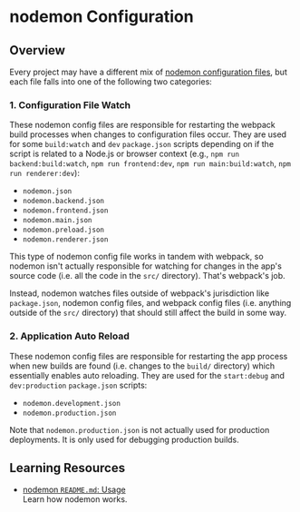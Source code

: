 # nodemon Configuration

## Overview

Every project may have a different mix of [nodemon configuration files](https://github.com/remy/nodemon?tab=readme-ov-file#config-files), but each file falls into one of the following two categories:

### 1. Configuration File Watch

These nodemon config files are responsible for restarting the webpack build processes when changes to configuration files occur. They are used for some `build:watch` and `dev` `package.json` scripts depending on if the script is related to a Node.js or browser context (e.g., `npm run backend:build:watch`, `npm run frontend:dev`, `npm run main:build:watch`, `npm run renderer:dev`):

-   `nodemon.json`
-   `nodemon.backend.json`
-   `nodemon.frontend.json`
-   `nodemon.main.json`
-   `nodemon.preload.json`
-   `nodemon.renderer.json`

This type of nodemon config file works in tandem with webpack, so nodemon isn't actually responsible for watching for changes in the app's source code (i.e. all the code in the `src/` directory). That's webpack's job.

Instead, nodemon watches files outside of webpack's jurisdiction like `package.json`, nodemon config files, and webpack config files (i.e. anything outside of the `src/` directory) that should still affect the build in some way.

### 2. Application Auto Reload

These nodemon config files are responsible for restarting the app process when new builds are found (i.e. changes to the `build/` directory) which essentially enables auto reloading. They are used for the `start:debug` and `dev:production` `package.json` scripts:

-   `nodemon.development.json`
-   `nodemon.production.json`

Note that `nodemon.production.json` is not actually used for production deployments. It is only used for debugging production builds.

## Learning Resources

-   [nodemon `README.md`: Usage](https://github.com/remy/nodemon?tab=readme-ov-file#usage)  
    Learn how nodemon works.
